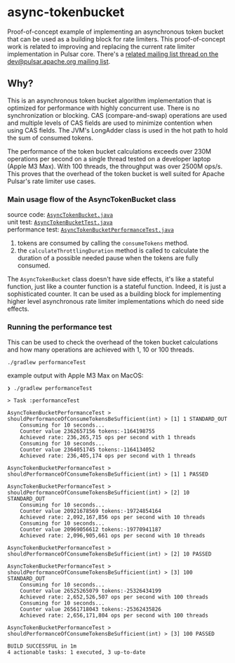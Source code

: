 # async-tokenbucket

Proof-of-concept example of implementing an asynchronous token bucket that can be used as a building block 
for rate limiters. This proof-of-concept work is related to improving and replacing the current rate limiter implementation in Pulsar core.
There's a [related mailing list thread on the dev@pulsar.apache.org mailing list](https://lists.apache.org/thread/13ncst2nc311vxok1s75thl2gtnk7w1t).

## Why?

This is an asynchronous token bucket algorithm implementation that is optimized for performance with highly concurrent
use. There is no synchronization or blocking. CAS (compare-and-swap) operations are used and multiple levels of CAS 
fields are used to minimize contention when using CAS fields. The JVM's LongAdder class is used in the hot path to 
hold the sum of consumed tokens.

The performance of the token bucket calculations exceeds over 230M operations per second on a single thread tested on a developer laptop (Apple M3 Max). With 100 threads, the throughput was over 2500M ops/s. This proves that the overhead of the token bucket is well suited for Apache Pulsar's rate limiter use cases.

### Main usage flow of the AsyncTokenBucket class

source code: [`AsyncTokenBucket.java`](src/main/java/com/github/lhotari/asynctokenbucket/AsyncTokenBucket.java)\
unit test: [`AsyncTokenBucketTest.java`](src/test/java/com/github/lhotari/asynctokenbucket/AsyncTokenBucketTest.java)\
performance test: [`AsyncTokenBucketPerformanceTest.java`](src/performanceTest/java/com/github/lhotari/asynctokenbucket/AsyncTokenBucketPerformanceTest.java)

1. tokens are consumed by calling the `consumeTokens` method.
2. the `calculateThrottlingDuration` method is called to calculate the duration of a possible needed pause when the tokens are fully consumed.

The `AsyncTokenBucket` class doesn't have side effects, it's like a stateful function, just like a counter function is a stateful function.
Indeed, it is just a sophisticated counter. It can be used as a building block for implementing higher level asynchronous rate limiter 
implementations which do need side effects.

### Running the performance test

This can be used to check the overhead of the token bucket calculations and how many operations are achieved with 1, 10 or 100 threads.

```
./gradlew performanceTest
```

example output with Apple M3 Max on MacOS:
```
❯ ./gradlew performanceTest

> Task :performanceTest

AsyncTokenBucketPerformanceTest > shouldPerformanceOfConsumeTokensBeSufficient(int) > [1] 1 STANDARD_OUT
    Consuming for 10 seconds...
    Counter value 2362657156 tokens:-1164198755
    Achieved rate: 236,265,715 ops per second with 1 threads
    Consuming for 10 seconds...
    Counter value 2364051745 tokens:-1164134052
    Achieved rate: 236,405,174 ops per second with 1 threads

AsyncTokenBucketPerformanceTest > shouldPerformanceOfConsumeTokensBeSufficient(int) > [1] 1 PASSED

AsyncTokenBucketPerformanceTest > shouldPerformanceOfConsumeTokensBeSufficient(int) > [2] 10 STANDARD_OUT
    Consuming for 10 seconds...
    Counter value 20921678569 tokens:-19724854164
    Achieved rate: 2,092,167,856 ops per second with 10 threads
    Consuming for 10 seconds...
    Counter value 20969056612 tokens:-19770941187
    Achieved rate: 2,096,905,661 ops per second with 10 threads

AsyncTokenBucketPerformanceTest > shouldPerformanceOfConsumeTokensBeSufficient(int) > [2] 10 PASSED

AsyncTokenBucketPerformanceTest > shouldPerformanceOfConsumeTokensBeSufficient(int) > [3] 100 STANDARD_OUT
    Consuming for 10 seconds...
    Counter value 26525265079 tokens:-25326434199
    Achieved rate: 2,652,526,507 ops per second with 100 threads
    Consuming for 10 seconds...
    Counter value 26561718043 tokens:-25362435826
    Achieved rate: 2,656,171,804 ops per second with 100 threads

AsyncTokenBucketPerformanceTest > shouldPerformanceOfConsumeTokensBeSufficient(int) > [3] 100 PASSED

BUILD SUCCESSFUL in 1m
4 actionable tasks: 1 executed, 3 up-to-date
```
